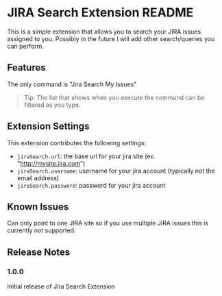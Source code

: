 # JIRA Search Extension README

This is a simple extension that allows you to search your JIRA issues assigned to you.
Possibly in the future I will add other search/queries you can perform. 


## Features

The only command is "Jira Search My Issues"

> Tip: The list that shows when you execute the command can be filtered as you type.

## Extension Settings

This extension contributes the following settings:

* `jiraSearch.url`: the base url for your jira site (ex. "http://mysite.jira.com")
* `jiraSearch.username`: username for your jira account (typically not the email address)
* `jiraSearch.password`: password for your jira account

## Known Issues

Can only point to one JIRA site so if you use multiple JIRA issues this is currently not supported.

## Release Notes


### 1.0.0

Initial release of Jira Search Extension

